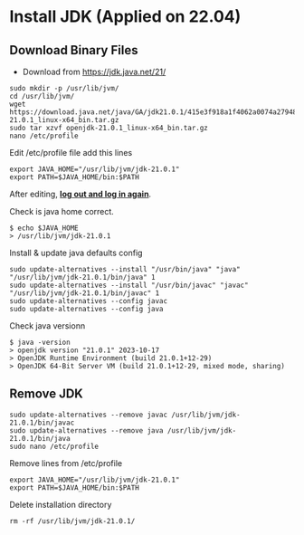 # Install JDK (Applied on 22.04)
## Download Binary Files
- Download from https://jdk.java.net/21/

```
sudo mkdir -p /usr/lib/jvm/
cd /usr/lib/jvm/
wget https://download.java.net/java/GA/jdk21.0.1/415e3f918a1f4062a0074a2794853d0d/12/GPL/openjdk-21.0.1_linux-x64_bin.tar.gz
sudo tar xzvf openjdk-21.0.1_linux-x64_bin.tar.gz
nano /etc/profile
```

Edit /etc/profile file add this lines

```
export JAVA_HOME="/usr/lib/jvm/jdk-21.0.1"
export PATH=$JAVA_HOME/bin:$PATH
```

After editing, <ins>**log out and log in again**</ins>.

Check is java home correct.

```
$ echo $JAVA_HOME
> /usr/lib/jvm/jdk-21.0.1
```

Install & update java defaults config 

```
sudo update-alternatives --install "/usr/bin/java" "java" "/usr/lib/jvm/jdk-21.0.1/bin/java" 1
sudo update-alternatives --install "/usr/bin/javac" "javac" "/usr/lib/jvm/jdk-21.0.1/bin/javac" 1
sudo update-alternatives --config javac
sudo update-alternatives --config java
```

Check java versionn

```
$ java -version
> openjdk version "21.0.1" 2023-10-17
> OpenJDK Runtime Environment (build 21.0.1+12-29)
> OpenJDK 64-Bit Server VM (build 21.0.1+12-29, mixed mode, sharing)
```

## Remove JDK

```
sudo update-alternatives --remove javac /usr/lib/jvm/jdk-21.0.1/bin/javac
sudo update-alternatives --remove java /usr/lib/jvm/jdk-21.0.1/bin/java
sudo nano /etc/profile
```

Remove lines from /etc/profile

```
export JAVA_HOME="/usr/lib/jvm/jdk-21.0.1"
export PATH=$JAVA_HOME/bin:$PATH
```

Delete installation directory

```
rm -rf /usr/lib/jvm/jdk-21.0.1/
```

